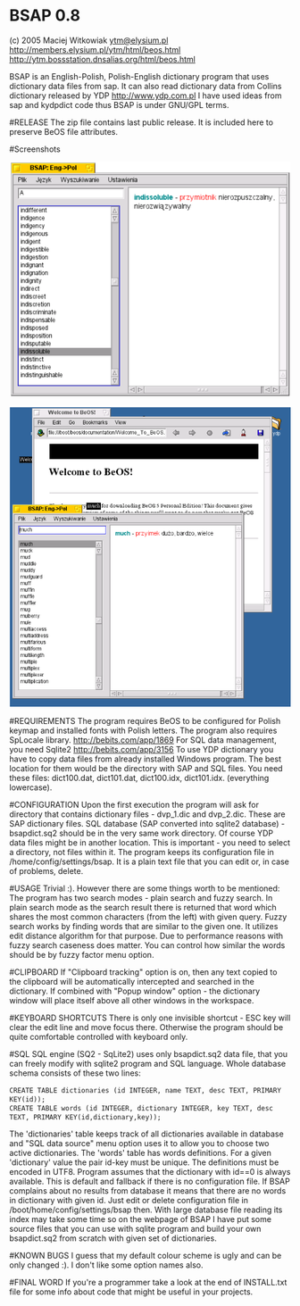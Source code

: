 
BSAP 0.8
========

(c) 2005 Maciej Witkowiak <ytm@elysium.pl>
http://members.elysium.pl/ytm/html/beos.html
http://ytm.bossstation.dnsalias.org/html/beos.html

BSAP is an English-Polish, Polish-English dictionary program that uses dictionary data files
from sap. It can also read dictionary data from Collins dictionary released by YDP
http://www.ydp.com.pl
I have used ideas from sap and kydpdict code thus BSAP is under GNU/GPL terms.

#RELEASE
The zip file contains last public release. It is included here to preserve BeOS file attributes.

#Screenshots

![Screenshot](/images/bsap1.png?raw=true "BSAP")

![Screenshot](/images/bsap2-clip.png?raw=true "Example of clipboard tracking")


#REQUIREMENTS
The program requires BeOS to be configured for Polish keymap and installed fonts with Polish
letters.
The program also requires SpLocale library. http://bebits.com/app/1869
For SQL data management, you need Sqlite2 http://bebits.com/app/3156
To use YDP dictionary you have to copy data files from already installed Windows program.
The best location for them would be the directory with SAP and SQL files. You need these files:
dict100.dat, dict101.dat, dict100.idx, dict101.idx. (everything lowercase).

#CONFIGURATION
Upon the first execution the program will ask for directory that contains dictionary files -
dvp_1.dic and dvp_2.dic. These are SAP dictionary files. SQL database (SAP converted into
sqlite2 database) - bsapdict.sq2 should be in the very same work directory.
Of course YDP data files might be in another location.
This is important - you need to select a directory, not files within it.
The program keeps its configuration file in /home/config/settings/bsap. It is a plain text file
that you can edit or, in case of problems, delete.

#USAGE
Trivial :). However there are some things worth to be mentioned:
The program has two search modes - plain search and fuzzy search.
In plain search mode as the search result there is returned that word which shares the most
common characters (from the left) with given query.
Fuzzy search works by finding words that are similar to the given one. It utilizes edit distance
algorithm for that purpose. Due to performance reasons with fuzzy search caseness does
matter. You can control how similar the words should be by fuzzy factor menu option.

#CLIPBOARD
If "Clipboard tracking" option is on, then any text copied to the clipboard will be automatically
intercepted and searched in the dictionary. If combined with "Popup window" option - the
dictionary window will place itself above all other windows in the workspace.

#KEYBOARD SHORTCUTS
There is only one invisible shortcut - ESC key will clear the edit line and move focus there.
Otherwise the program should be quite comfortable controlled with keyboard only.

#SQL
SQL engine (SQ2 - SqLite2) uses only bsapdict.sq2 data file, that you can freely modify with
sqlite2 program and SQL language. Whole database schema consists of these two lines:
```
CREATE TABLE dictionaries (id INTEGER, name TEXT, desc TEXT, PRIMARY KEY(id));
CREATE TABLE words (id INTEGER, dictionary INTEGER, key TEXT, desc TEXT, PRIMARY KEY(id,dictionary,key));
```
The 'dictionaries' table keeps track of all dictionaries available in database and "SQL data source" menu option uses it to allow you to choose two active dictionaries.
The 'words' table has words definitions. For a given 'dictionary' value the pair id-key must be unique. The definitions must be encoded in UTF8.
Program assumes that the dictionary with id==0 is always available. This is default and fallback
if there is no configuration file.
If BSAP complains about no results from database it means that there are no words in
dictionary with given id. Just edit or delete configuration file in /boot/home/config/settings/bsap
then.
With large database file reading its index may take some time so on the webpage of BSAP
I have put some source files that you can use with sqlite program and build your own
bsapdict.sq2 from scratch with given set of dictionaries.

#KNOWN BUGS
I guess that my default colour scheme is ugly and can be only changed :). I don't like some
option names also.

#FINAL WORD
If you're a programmer take a look at the end of INSTALL.txt file for some info about code that
might be useful in your projects.
